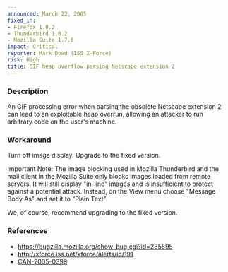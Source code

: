 ```yaml
---
announced: March 22, 2005
fixed_in:
- Firefox 1.0.2
- Thunderbird 1.0.2
- Mozilla Suite 1.7.6
impact: Critical
reporter: Mark Dowd (ISS X-Force)
risk: High
title: GIF heap overflow parsing Netscape extension 2
---
```


<h3>Description</h3>

<p>An GIF processing error when parsing the obsolete Netscape extension 2
can lead to an exploitable heap overrun, allowing an attacker to run
arbitrary code on the user's machine.</p>

<h3>Workaround</h3>

<p>Turn off image display. Upgrade to the fixed version.</p>

<p class="important">Important Note: The image blocking used in Mozilla Thunderbird and the
mail client in the  Mozilla Suite only blocks images loaded from 
remote servers. It will still display "in-line" images and is insufficient
to protect against a potential attack. Instead, on the View menu choose
"Message Body As" and set it to "Plain Text".</p>

<p>We, of course, recommend upgrading to the fixed version.</p>

<h3>References</h3>

<ul>
<li><a href="https://bugzilla.mozilla.org/show_bug.cgi?id=285595">
https://bugzilla.mozilla.org/show_bug.cgi?id=285595</a></li>

<li><a class="ex-ref" href="http://xforce.iss.net/xforce/alerts/id/191">
http://xforce.iss.net/xforce/alerts/id/191</a></li>

<li><a class="ex-ref" href="http://www.cve.mitre.org/cgi-bin/cvename.cgi?name=CAN-2005-0399">CAN-2005-0399</a></li>
</ul>



